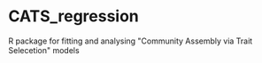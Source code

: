 # CATS_regression
R package for fitting and analysing "Community Assembly via Trait Selecetion" models
